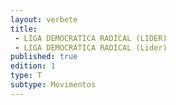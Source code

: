 ```yaml
---
layout: verbete
title:
 - LIGA DEMOCRATICA RADICAL (LIDER)
 - LIGA DEMOCRÁTICA RADICAL (Lider)
published: true
edition: 1  
type: T
subtype: Movimentos
---
```


